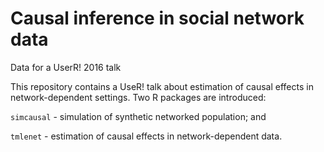 # Causal inference in social network data
Data for a UserR! 2016 talk

This repository contains a UseR! talk about estimation of causal effects in network-dependent settings. Two R packages are introduced: 

`simcausal` - simulation of synthetic networked population; and 

`tmlenet` - estimation of causal effects in network-dependent data.